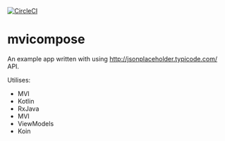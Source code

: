[![CircleCI](https://circleci.com/gh/rumatu/mvicompose.svg?style=svg&circle-token=5a8caf54a77ed1c58ef999920f2e05728d6eb11c)](https://circleci.com/gh/rumatu/mvicompose)

# mvicompose

An example app written with using http://jsonplaceholder.typicode.com/ API.

Utilises:
* MVI
* Kotlin
* RxJava
* MVI
* ViewModels
* Koin